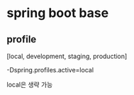 # spring boot base

## profile
[local, development, staging, production]

-Dspring.profiles.active=local

local은 생략 가능
